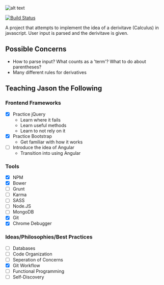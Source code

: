 ![alt text](http://i.imgur.com/Vn9S8AI.png?1 "Deriver")

[![Build Status](https://travis-ci.org/jasonawalker/deriver.svg?branch=master)](https://travis-ci.org/jasonawalker/deriver)

A project that attempts to implement the idea of a derivitave (Calculus) in javascript. User input is parsed and the derivitave is given.

## Possible Concerns
- How to parse input? What counts as a 'term'? What to do about parentheses?
- Many different rules for derivatives

## Teaching Jason the Following

### Frontend Frameworks
- [x] Practice jQuery
  - Learn where it fails
  - Learn useful methods
  - Learn to not rely on it
- [x] Practice Bootstrap
  - Get familiar with how it works
- [ ] Introduce the idea of Angular
  - Transition into using Angular

### Tools
- [x] NPM
- [x] Bower
- [ ] Grunt
- [ ] Karma
- [ ] SASS
- [ ] Node.JS
- [ ] MongoDB
- [x] Git
- [x] Chrome Debugger

### Ideas/Philosophies/Best Practices
- [ ] Databases
- [ ] Code Organization
- [ ] Seperation of Concerns
- [x] Git Workflow
- [ ] Functional Programming
- [ ] Self-Discovery
